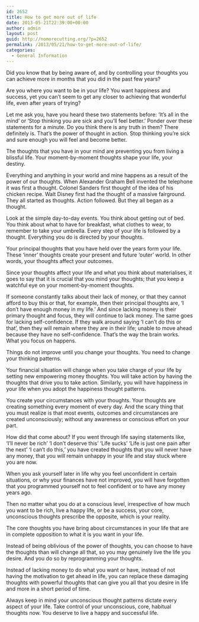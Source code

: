 ```yaml
---
id: 2652
title: How to get more out of life
date: 2013-05-21T22:39:00+00:00
author: admin
layout: post
guid: http://nomorecutting.org/?p=2652
permalink: /2013/05/21/how-to-get-more-out-of-life/
categories:
  - General Information
---
```

Did you know that by being aware of, and by controlling your thoughts you can achieve more in months that you did in the past few years?

Are you where you want to be in your life? You want happiness and success, yet you can’t seem to get any closer to achieving that wonderful life, even after years of trying?

Let me ask you, have you heard these two statements before: ‘It’s all in the mind’ or ‘Stop thinking you are sick and you’ll feel better.’ Ponder over these statements for a minute. Do you think there is any truth in them? There definitely is. That’s the power of thought in action. Stop thinking you’re sick and sure enough you will feel and become better.

The thoughts that you have in your mind are preventing you from living a blissful life. Your moment-by-moment thoughts shape your life, your destiny.

Everything and anything in your world and mine happens as a result of the power of our thoughts. When Alexander Graham Bell invented the telephone it was first a thought. Colonel Sanders first thought of the idea of his chicken recipe. Walt Disney first had the thought of a massive fairground. They all started as thoughts. Action followed. But they all began as a thought.

Look at the simple day-to-day events. You think about getting out of bed. You think about what to have for breakfast, what clothes to wear, to remember to take your umbrella. Every step of your life is followed by a thought. Everything you do is directed by your thoughts.

Your principal thoughts that you have held over the years form your life. These ‘inner’ thoughts create your present and future ‘outer’ world. In other words, your thoughts affect your outcomes.

Since your thoughts affect your life and what you think about materialises, it goes to say that it is crucial that you mind your thoughts; that you keep a watchful eye on your moment-by-moment thoughts.

If someone constantly talks about their lack of money, or that they cannot afford to buy this or that, for example, then their principal thoughts are, ‘I don’t have enough money in my life.’ And since lacking money is their primary thought and focus, they will continue to lack money. The same goes for lacking self-confidence. If they walk around saying ‘I can’t do this or that’, then they will remain where they are in their life; unable to move ahead because they have no self-confidence. That’s the way the brain works. What you focus on happens.

Things do not improve until you change your thoughts. You need to change your thinking patterns.

Your financial situation will change when you take charge of your life by setting new empowering money thoughts. You will take action by having the thoughts that drive you to take action. Similarly, you will have happiness in your life when you adopt the happiness thought patterns.

You create your circumstances with your thoughts. Your thoughts are creating something every moment of every day. And the scary thing that you must realize is that most events, outcomes and circumstances are created unconsciously; without any awareness or conscious effort on your part.

How did that come about? If you went through life saying statements like, ‘I’ll never be rich’ ‘I don’t deserve this’ ‘Life sucks’ ‘Life is just one pain after the next’ ‘I can’t do this,’ you have created thoughts that you will never have any money, that you will remain unhappy in your life and stay stuck where you are now.

When you ask yourself later in life why you feel unconfident in certain situations, or why your finances have not improved, you will have forgotten that you programmed yourself not to feel confident or to have any money years ago.

Then no matter what you do at a conscious level, irrespective of how much you want to be rich, live a happy life, or be a success, your core, unconscious thoughts prescribe the opposite, which is your reality.

The core thoughts you have bring about circumstances in your life that are in complete opposition to what it is you want in your life.

Instead of being oblivious of the power of thoughts, you can choose to have the thoughts than will change all that, so you may genuinely live the life you desire. And you do so by reprogramming your thoughts.

Instead of lacking money to do what you want or have, instead of not having the motivation to get ahead in life, you can replace these damaging thoughts with powerful thoughts that can give you all that you desire in life and more in a short period of time.

Always keep in mind your unconscious thought patterns dictate every aspect of your life. Take control of your unconscious, core, habitual thoughts now. You deserve to live a happy and successful life.